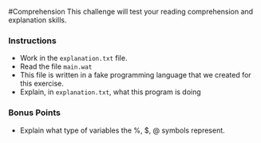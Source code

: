 #Comprehension
This challenge will test your reading comprehension and explanation skills.

### Instructions
* Work in the `explanation.txt` file.
* Read the file `main.wat`
* This file is written in a fake programming language that we created for this exercise.
* Explain, in `explanation.txt`, what this program is doing

### Bonus Points
* Explain what type of variables the %, $, @ symbols represent.
